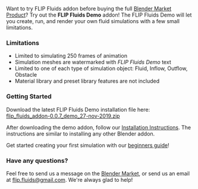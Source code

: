 Want to try FLIP Fluids addon before buying the full [Blender Market Product](https://blendermarket.com/products/flipfluids)? Try out the **FLIP Fluids Demo** addon! The FLIP Fluids Demo will let you create, run, and render your own fluid simulations with a few small limitations.

### Limitations

- Limited to simulating 250 frames of animation
- Simulation meshes are watermarked with _FLIP Fluids Demo_ text
- Limited to one of each type of simulation object: Fluid, Inflow, Outflow, Obstacle
- Material library and preset library features are not included

### Getting Started

Download the latest FLIP Fluids Demo installation file here: [flip_fluids_addon-0.0.7_demo_27-nov-2019.zip](https://github.com/rlguy/Blender-FLIP-Fluids/releases/download/v0.07/flip_fluids_addon-0.0.7_demo_27-nov-2019.zip)

After downloading the demo addon, follow our [Installation Instructions](https://github.com/rlguy/Blender-FLIP-Fluids/wiki/Addon-Installation-and-Uninstallation). The instructions are similar to installing any other Blender addon.

Get started creating your first simulation with our [beginners guide](https://github.com/rlguy/Blender-FLIP-Fluids/wiki/Creating-Your-First-FLIP-Fluids-Simulation)!

### Have any questions?

Feel free to send us a message on the [Blender Market](https://blendermarket.com/products/flipfluids), or send us an email at flip.fluids@gmail.com. We're always glad to help!
